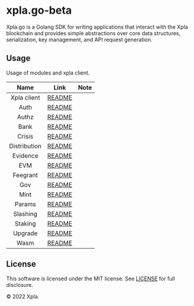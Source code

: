 # xpla.go-beta
Xpla.go is a Golang SDK for writing applications that interact with the Xpla blockchain and provides simple abstractions over core data structures, serialization, key management, and API request generation.

## Usage
Usage of modules and xpla client.

|Name|Link|Note|
|:---:|:---:|:---:|
|Xpla client|[README](./client/README.md)||
|Auth|[README](./core/auth/README.md)||
|Authz|[README](./core/authz/README.md)||
|Bank|[README](./core/bank/README.md)||
|Crisis|[README](./core/crisis/README.md)||
|Distribution|[README](./core/distribution/README.md)||
|Evidence|[README](./core/evidence/README.md)||
|EVM|[README](./core/evm/README.md)||
|Feegrant|[README](./core/feegrant/README.md)||
|Gov|[README](./core/gov/README.md)||
|Mint|[README](./core/mint/README.md)||
|Params|[README](./core/params/README.md)||
|Slashing|[README](./core/slashing/README.md)||
|Staking|[README](./core/staking/README.md)||
|Upgrade|[README](./core/upgrade/README.md)||
|Wasm|[README](./core/wasm/README.md)||

## License
This software is licensed under the MIT license. See [LICENSE](./LICENSE) for full disclosure.

© 2022 Xpla.